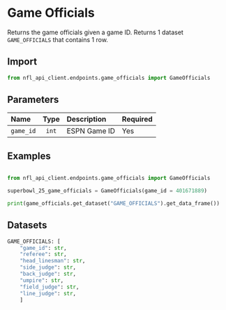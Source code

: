 # Game Officials

Returns the game officials given a game ID. Returns 1 dataset `GAME_OFFICIALS` that contains 1 row. 

## Import 

``` python
from nfl_api_client.endpoints.game_officials import GameOfficials
```

## Parameters

| **Name**   | **Type** | **Description**                                                                | **Required** |
|:-----------|:--------:|:------------------------------------------------------------                   |:------------ |
| `game_id`  | `int`  | ESPN Game ID             | Yes                   |

## Examples

```python

from nfl_api_client.endpoints.game_officials import GameOfficials

superbowl_25_game_officials = GameOfficials(game_id = 401671889)

print(game_officials.get_dataset("GAME_OFFICIALS").get_data_frame())

```

## Datasets


```python 
GAME_OFFICIALS: [
    "game_id": str,
    "referee": str,
    "head_linesman": str, 
    "side_judge": str, 
    "back_judge": str, 
    "umpire": str, 
    "field_judge": str, 
    "line_judge": str,
    ]
```